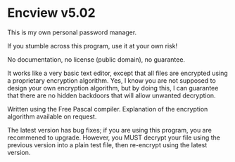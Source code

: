 Encview v5.02
==============
This is my own personal password manager.

If you stumble across this program, use it at your own risk!

No documentation, no license (public domain), no guarantee.

It works like a very basic text editor, except that all files are encrypted using a proprietary encryption algorithm.
Yes, I know you are not supposed to design your own encryption algorithm, but by doing this, I can guarantee that
there are no hidden backdoors that will allow unwanted decryption.

Written using the Free Pascal compiler. Explanation of the encryption algorithm available on request.

The latest version has bug fixes; if you are using this program, you are recommened to upgrade. 
However, you MUST decrypt your file using the previous version into a plain test file, then re-encrypt using the
latest version.
